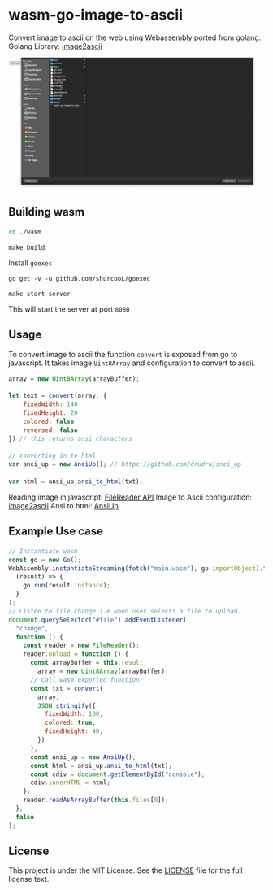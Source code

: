 # wasm-go-image-to-ascii

Convert image to ascii on the web using Webassembly ported from golang.
Golang Library: [image2ascii](https://github.com/qeesung/image2ascii)

![Luff](./test.gif)

## Building wasm

```sh
cd ./wasm
```

```
make build
```

Install `goexec`

```
go get -v -u github.com/shurcooL/goexec
```

```
make start-server
```

This will start the server at port `8080`

## Usage

To convert image to ascii the function `convert` is exposed from go to javascript. It takes image `Uint8Array` and configuration to convert to ascii.

```js
array = new Uint8Array(arrayBuffer);

let text = convert(array, {
	fixedWidth: 140
	fixedHeight: 20
	colored: false
	reversed: false
}) // this returns ansi characters

// converting in to html
var ansi_up = new AnsiUp(); // https://github.com/drudru/ansi_up

var html = ansi_up.ansi_to_html(txt);
```

Reading image in javascript: [FileReader API](https://developer.mozilla.org/en-US/docs/Web/API/FileReader)
Image to Ascii configuration: [image2ascii](https://github.com/qeesung/image2ascii)
Ansi to html: [AnsiUp](https://github.com/drudru/ansi_up)

## Example Use case

```js
// Instantiate wasm
const go = new Go();
WebAssembly.instantiateStreaming(fetch("main.wasm"), go.importObject).then(
  (result) => {
    go.run(result.instance);
  }
);
// Listen to file change i.e when user selects a file to upload.
document.querySelector("#file").addEventListener(
  "change",
  function () {
    const reader = new FileReader();
    reader.onload = function () {
      const arrayBuffer = this.result,
        array = new Uint8Array(arrayBuffer);
      // Call wasm exported function
      const txt = convert(
        array,
        JSON.stringify({
          fixedWidth: 100,
          colored: true,
          fixedHeight: 40,
        })
      );
      const ansi_up = new AnsiUp();
      const html = ansi_up.ansi_to_html(txt);
      const cdiv = document.getElementById("console");
      cdiv.innerHTML = html;
    };
    reader.readAsArrayBuffer(this.files[0]);
  },
  false
);
```

## License

This project is under the MIT License. See the [LICENSE](https://github.com/subeshb1/wasm-go-image-to-ascii/blob/master/LICENSE) file for the full license text.
